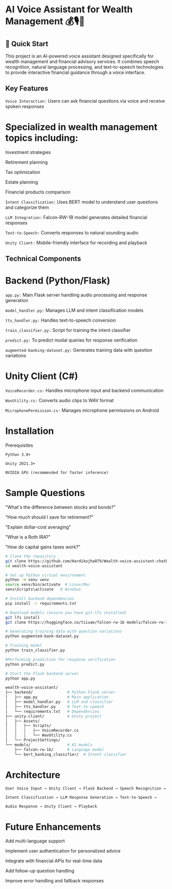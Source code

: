 # AI Voice Assistant for Wealth Management 💰🎙️🤖

## 🚀 Quick Start
This project is an AI-powered voice assistant designed specifically for wealth management and financial advisory services. It combines speech recognition, natural language processing, and text-to-speech technologies to provide interactive financial guidance through a voice interface.

## Key Features

```Voice Interaction:``` Users can ask financial questions via voice and receive spoken responses


# Specialized in wealth management topics including:

Investment strategies

Retirement planning

Tax optimization

Estate planning

Financial products comparison

```Intent Classification:``` Uses BERT model to understand user questions and categorize them

```LLM Integration:``` Falcon-RW-1B model generates detailed financial responses

```Text-to-Speech:``` Converts responses to natural sounding audio

```Unity Client:``` Mobile-friendly interface for recording and playback

## Technical Components

# Backend (Python/Flask)
```app.py:``` Main Flask server handling audio processing and response generation

```model_handler.py:``` Manages LLM and intent classification models

```tts_handler.py:``` Handles text-to-speech conversion

```train_classifier.py:``` Script for training the intent classifier

```predict.py:``` To predict modal queries for response verification

```augmented-banking-dataset.py:``` Generates training data with question variations

# Unity Client (C#)
```VoiceRecorder.cs:``` Handles microphone input and backend communication

```WavUtility.cs:``` Converts audio clips to WAV format

```MicrophonePermission.cs:``` Manages microphone permissions on Android

# Installation
Prerequisites 

```Python 3.8+```

```Unity 2021.3+```

```NVIDIA GPU (recommended for faster inference)```

# Sample Questions

"What's the difference between stocks and bonds?"

"How much should I save for retirement?"

"Explain dollar-cost averaging"

"What is a Roth IRA?"

"How do capital gains taxes work?"

```bash
# Clone the repository
git clone https://github.com/Hardikojha079/Wealth-voice-assistant-chatbot.git
cd wealth-voice-assistant

# Set up Python virtual environment
python -m venv venv
source venv/bin/activate  # Linux/Mac
venv\Scripts\activate   # Windows

# Install backend dependencies
pip install -r requirements.txt

# Download models (ensure you have git-lfs installed)
git lfs install
git clone https://huggingface.co/tiiuae/falcon-rw-1b models/falcon-rw-1b

# Generating training data with question variations
python augmented-bank-dataset.py

# Training model
python train_classifier.py

#Performing prediction for response verification
python predict.py

# Start the Flask backend server
python app.py

wealth-voice-assistant/
├── backend/               # Python Flask server
│   ├── app.py             # Main application
│   ├── model_handler.py   # LLM and classifier
│   ├── tts_handler.py     # Text-to-speech
│   └── requirements.txt   # Dependencies
├── unity-client/          # Unity project
│   ├── Assets/
│   │   ├── Scripts/
│   │   │   ├── VoiceRecorder.cs
│   │   │   └── WavUtility.cs
│   └── ProjectSettings/
└── models/                # AI models
    ├── falcon-rw-1b/      # Language model
    └── bert_banking_classifier/  # Intent classifier
```
# Architecture

```User Voice Input → Unity Client → Flask Backend → Speech Recognition → ```

```Intent Classification → LLM Response Generation → Text-to-Speech →```

```Audio Response → Unity Client → Playback```

# Future Enhancements

Add multi-language support

Implement user authentication for personalized advice

Integrate with financial APIs for real-time data

Add follow-up question handling

Improve error handling and fallback responses

